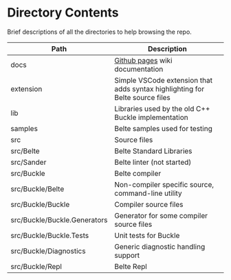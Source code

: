 # Directory Contents

Brief descriptions of all the directories to help browsing the repo.

| Path | Description |
|-|-|
| docs | [Github pages](https://flamechain.github.io/belte/) wiki documentation |
| extension | Simple VSCode extension that adds syntax highlighting for Belte source files |
| lib | Libraries used by the old C++ Buckle implementation |
| samples | Belte samples used for testing |
| src | Source files |
| src/Belte | Belte Standard Libraries |
| src/Sander | Belte linter (not started) |
| src/Buckle | Belte compiler |
| src/Buckle/Belte | Non-compiler specific source, command-line utility |
| src/Buckle/Buckle | Compiler source files |
| src/Buckle/Buckle.Generators | Generator for some compiler source files |
| src/Buckle/Buckle.Tests | Unit tests for Buckle |
| src/Buckle/Diagnostics | Generic diagnostic handling support |
| src/Buckle/Repl | Belte Repl |
